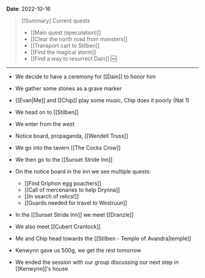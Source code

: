 **Date**: 2022-10-16

> [!Summary] Current quests
> - [[Main quest (speculation)]]
> - [[Clear the north road from monsters]]
> - [[Transport cart to Stilben]]
> - [[Find the magical storm]]
> - [[Find a way to resurrect Dain]] 🆕

---
- We decide to have a ceremony for [[Dain]] to honor him
- We gather some stones as a grave marker
- [[Evan|Me]] and [[Chip]] play some music, Chip does it poorly (Nat 1)
- We head on to [[Stilben]]
- We enter from the west
- Notice board, propaganda, [[Wendell Truss]]
- We go into the tavern [[The Cocks Crow]]
- We then go to the [[Sunset Stride Inn]]
- On the notice board in the inn we see multiple quests:
	- [[Find Griphon egg poachers]]
	- [[Call of mercenaries to help Drynna]]
	- [[In search of relics!]]
	- [[Guards needed for travel to Westruun]]

- In the [[Sunset Stride Inn]] we meet [[Dranzle]]
- We also meet [[Cubert Crantock]]
- Me and Chip head towards the [[Stilben - Temple of Avandra|temple]]
- Kenwynn gave us 500g, we get the rest tomorrow
- We ended the session with our group discussing our next step in [[Kenwynn]]'s house
